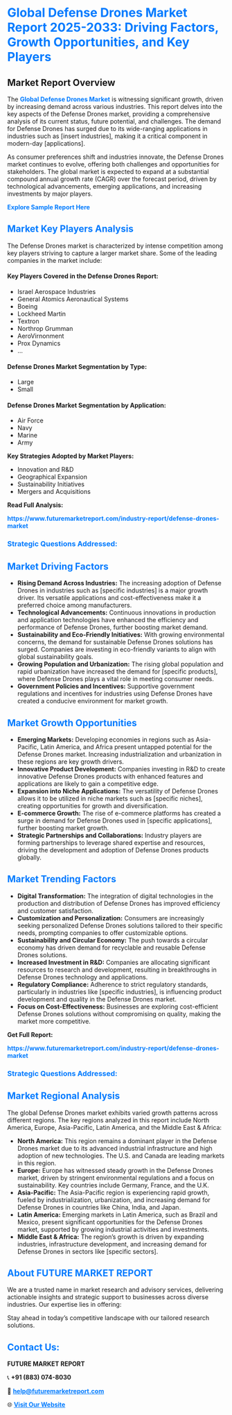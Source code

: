 <h1 style="color: #007BFF;">Global Defense Drones Market Report 2025-2033: Driving Factors, Growth Opportunities, and Key Players</h1>

<section id="overview">
<h2>Market Report Overview</h2>
<p>The <a href="https://www.futuremarketreport.com/industry-report/defense-drones-market" style="color: #007BFF; text-decoration: none;"><strong>Global Defense Drones Market</strong></a> is witnessing significant growth, driven by increasing demand across various industries. This report delves into the key aspects of the Defense Drones market, providing a comprehensive analysis of its current status, future potential, and challenges. The demand for Defense Drones has surged due to its wide-ranging applications in industries such as [insert industries], making it a critical component in modern-day [applications].</p>
<p>As consumer preferences shift and industries innovate, the Defense Drones market continues to evolve, offering both challenges and opportunities for stakeholders. The global market is expected to expand at a substantial compound annual growth rate (CAGR) over the forecast period, driven by technological advancements, emerging applications, and increasing investments by major players.</p>
</section>

<section id="overview">
<p><a href="https://www.futuremarketreport.com/request-sample/reportId=56679" style="color: #007BFF; text-decoration: none;"><strong>Explore Sample Report Here</strong></a></p>
</section>

<section id="key-players">
<h2 style="color: #007BFF;">Market Key Players Analysis</h2>
<p>The Defense Drones market is characterized by intense competition among key players striving to capture a larger market share. Some of the leading companies in the market include:</p>
<h4>Key Players Covered in the Defense Drones Report:</h4>
<ul><li>Israel Aerospace Industries</li><li>General Atomics Aeronautical Systems</li><li>Boeing</li><li>Lockheed Martin</li><li>Textron</li><li>Northrop Grumman</li><li>AeroVirnonment</li><li>Prox Dynamics</li><li>...</li></ul>
<h4>Defense Drones Market Segmentation by Type:</h4>
<ul><li>Large</li><li>Small</li></ul>

<h4>Defense Drones Market Segmentation by Application:</h4>
<ul><li>Air Force</li><li>Navy</li><li>Marine</li><li>Army</li></ul>
<p><strong>Key Strategies Adopted by Market Players:</strong></p>
<ul>
<li>Innovation and R&D</li>
<li>Geographical Expansion</li>
<li>Sustainability Initiatives</li>
<li>Mergers and Acquisitions</li>
</ul>
</section>

<section>
<p><strong>Read Full Analysis: </strong></p><a href="https://www.futuremarketreport.com/industry-report/defense-drones-market" style="color: #007BFF; text-decoration: none;"><strong>https://www.futuremarketreport.com/industry-report/defense-drones-market</strong></a>
<h3 style="color: #007BFF;">Strategic Questions Addressed:</h3>
</section>

<section id="driving-factors">
<h2 style="color: #007BFF;">Market Driving Factors</h2>
<ul>
<li><strong>Rising Demand Across Industries:</strong> The increasing adoption of Defense Drones in industries such as [specific industries] is a major growth driver. Its versatile applications and cost-effectiveness make it a preferred choice among manufacturers.</li>
<li><strong>Technological Advancements:</strong> Continuous innovations in production and application technologies have enhanced the efficiency and performance of Defense Drones, further boosting market demand.</li>
<li><strong>Sustainability and Eco-Friendly Initiatives:</strong> With growing environmental concerns, the demand for sustainable Defense Drones solutions has surged. Companies are investing in eco-friendly variants to align with global sustainability goals.</li>
<li><strong>Growing Population and Urbanization:</strong> The rising global population and rapid urbanization have increased the demand for [specific products], where Defense Drones plays a vital role in meeting consumer needs.</li>
<li><strong>Government Policies and Incentives:</strong> Supportive government regulations and incentives for industries using Defense Drones have created a conducive environment for market growth.</li>
</ul>
</section>

<section id="growth-opportunities">
<h2 style="color: #007BFF;">Market Growth Opportunities</h2>
<ul>
<li><strong>Emerging Markets:</strong> Developing economies in regions such as Asia-Pacific, Latin America, and Africa present untapped potential for the Defense Drones market. Increasing industrialization and urbanization in these regions are key growth drivers.</li>
<li><strong>Innovative Product Development:</strong> Companies investing in R&D to create innovative Defense Drones products with enhanced features and applications are likely to gain a competitive edge.</li>
<li><strong>Expansion into Niche Applications:</strong> The versatility of Defense Drones allows it to be utilized in niche markets such as [specific niches], creating opportunities for growth and diversification.</li>
<li><strong>E-commerce Growth:</strong> The rise of e-commerce platforms has created a surge in demand for Defense Drones used in [specific applications], further boosting market growth.</li>
<li><strong>Strategic Partnerships and Collaborations:</strong> Industry players are forming partnerships to leverage shared expertise and resources, driving the development and adoption of Defense Drones products globally.</li>
</ul>
</section>

<section id="trending-factors">
<h2 style="color: #007BFF;">Market Trending Factors</h2>
<ul>
<li><strong>Digital Transformation:</strong> The integration of digital technologies in the production and distribution of Defense Drones has improved efficiency and customer satisfaction.</li>
<li><strong>Customization and Personalization:</strong> Consumers are increasingly seeking personalized Defense Drones solutions tailored to their specific needs, prompting companies to offer customizable options.</li>
<li><strong>Sustainability and Circular Economy:</strong> The push towards a circular economy has driven demand for recyclable and reusable Defense Drones solutions.</li>
<li><strong>Increased Investment in R&D:</strong> Companies are allocating significant resources to research and development, resulting in breakthroughs in Defense Drones technology and applications.</li>
<li><strong>Regulatory Compliance:</strong> Adherence to strict regulatory standards, particularly in industries like [specific industries], is influencing product development and quality in the Defense Drones market.</li>
<li><strong>Focus on Cost-Effectiveness:</strong> Businesses are exploring cost-efficient Defense Drones solutions without compromising on quality, making the market more competitive.</li>
</ul>
</section>

<section>
<p><strong>Get Full Report: </strong></p><a href="https://www.futuremarketreport.com/industry-report/defense-drones-market" style="color: #007BFF; text-decoration: none;"><strong>https://www.futuremarketreport.com/industry-report/defense-drones-market</strong></a>
<h3 style="color: #007BFF;">Strategic Questions Addressed:</h3>
</section>


<section id="regional-analysis">
<h2 style="color: #007BFF;">Market Regional Analysis</h2>
<p>The global Defense Drones market exhibits varied growth patterns across different regions. The key regions analyzed in this report include North America, Europe, Asia-Pacific, Latin America, and the Middle East & Africa:</p>
<ul>
<li><strong>North America:</strong> This region remains a dominant player in the Defense Drones market due to its advanced industrial infrastructure and high adoption of new technologies. The U.S. and Canada are leading markets in this region.</li>
<li><strong>Europe:</strong> Europe has witnessed steady growth in the Defense Drones market, driven by stringent environmental regulations and a focus on sustainability. Key countries include Germany, France, and the U.K.</li>
<li><strong>Asia-Pacific:</strong> The Asia-Pacific region is experiencing rapid growth, fueled by industrialization, urbanization, and increasing demand for Defense Drones in countries like China, India, and Japan.</li>
<li><strong>Latin America:</strong> Emerging markets in Latin America, such as Brazil and Mexico, present significant opportunities for the Defense Drones market, supported by growing industrial activities and investments.</li>
<li><strong>Middle East & Africa:</strong> The region’s growth is driven by expanding industries, infrastructure development, and increasing demand for Defense Drones in sectors like [specific sectors].</li>
</ul>
</section>

<footer>
<h2 style="color: #007BFF;">About FUTURE MARKET REPORT</h2>
<p>We are a trusted name in market research and advisory services, delivering actionable insights and strategic support to businesses across diverse industries. Our expertise lies in offering:</p>

<p>Stay ahead in today’s competitive landscape with our tailored research solutions.</p>

<h2 style="color: #007BFF;">Contact Us:</h2>
<p><strong>FUTURE MARKET REPORT</strong></p>
<p>📞 <strong>+91 (883) 074-8030</strong></p>
<p>📧 <strong><a href="mailto:help@futuremarketreport.com" style="color: #007BFF;">help@futuremarketreport.com</a></strong></p>
<p>🌐 <strong><a href="https://www.futuremarketreport.com/" style="color: #007BFF;">Visit Our Website</a></strong></p>
</footer>